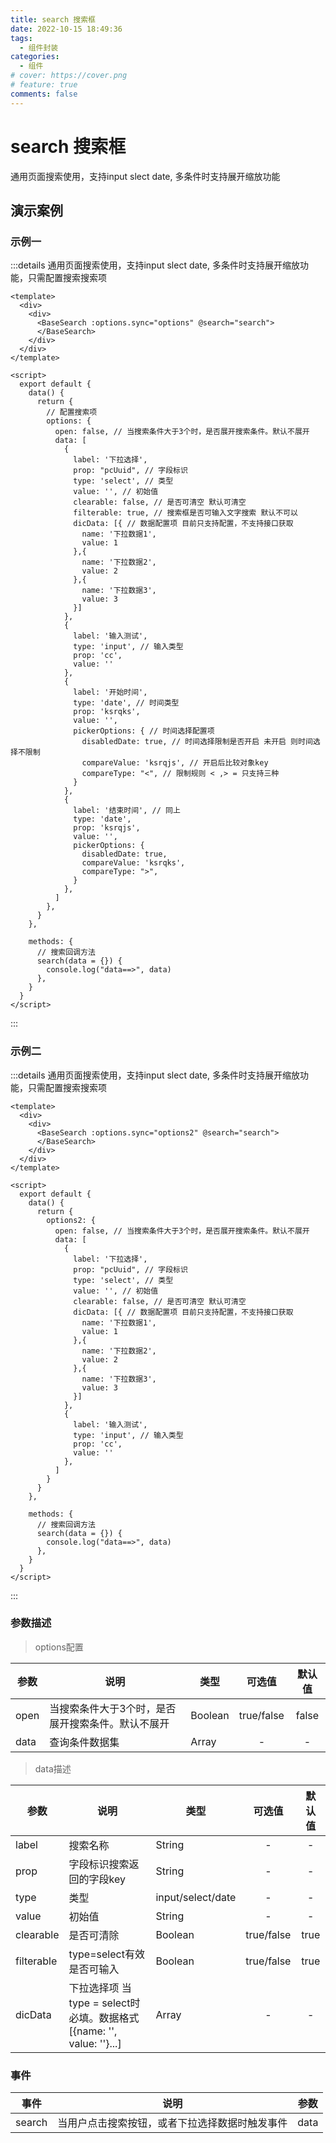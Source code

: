 ```yaml
---
title: search 搜索框
date: 2022-10-15 18:49:36
tags:
  - 组件封装
categories:
  - 组件
# cover: https://cover.png
# feature: true
comments: false
---
```

# search 搜索框

通用页面搜索使用，支持input slect date, 多条件时支持展开缩放功能

## 演示案例

### 示例一

:::details 通用页面搜索使用，支持input slect date, 多条件时支持展开缩放功能，只需配置搜索搜索项

```vue
<template>
  <div>
    <div>
      <BaseSearch :options.sync="options" @search="search">
      </BaseSearch>
    </div>
  </div>
</template>

<script>
  export default {
    data() {
      return { 
        // 配置搜索项
        options: {
          open: false, // 当搜索条件大于3个时，是否展开搜索条件。默认不展开
          data: [
            {
              label: '下拉选择',
              prop: "pcUuid", // 字段标识
              type: 'select', // 类型
              value: '', // 初始值
              clearable: false, // 是否可清空 默认可清空
              filterable: true, // 搜索框是否可输入文字搜索 默认不可以
              dicData: [{ // 数据配置项 目前只支持配置，不支持接口获取
                name: '下拉数据1',
                value: 1
              },{
                name: '下拉数据2',
                value: 2
              },{
                name: '下拉数据3',
                value: 3
              }]
            },
            {
              label: '输入测试',
              type: 'input', // 输入类型
              prop: 'cc',
              value: ''
            },
            {
              label: '开始时间',
              type: 'date', // 时间类型
              prop: 'ksrqks',
              value: '',
              pickerOptions: { // 时间选择配置项
                disabledDate: true, // 时间选择限制是否开启 未开启 则时间选择不限制
                compareValue: 'ksrqjs', // 开启后比较对象key 
                compareType: "<", // 限制规则 < ,> = 只支持三种
              }
            },
            {
              label: '结束时间', // 同上
              type: 'date',
              prop: 'ksrqjs',
              value: '',
              pickerOptions: {
                disabledDate: true,
                compareValue: 'ksrqks',
                compareType: ">",
              }
            },
          ]
        },
      }
    },

    methods: {
      // 搜索回调方法
      search(data = {}) {
        console.log("data==>", data)
      },
    }
  }
</script>
```
:::

### 示例二

:::details 通用页面搜索使用，支持input slect date, 多条件时支持展开缩放功能，只需配置搜索搜索项

```vue
<template>
  <div>
    <div>
      <BaseSearch :options.sync="options2" @search="search">
      </BaseSearch>
    </div>
  </div>
</template>

<script>
  export default {
    data() {
      return { 
        options2: {
          open: false, // 当搜索条件大于3个时，是否展开搜索条件。默认不展开
          data: [
            {
              label: '下拉选择',
              prop: "pcUuid", // 字段标识
              type: 'select', // 类型
              value: '', // 初始值
              clearable: false, // 是否可清空 默认可清空
              dicData: [{ // 数据配置项 目前只支持配置，不支持接口获取
                name: '下拉数据1',
                value: 1
              },{
                name: '下拉数据2',
                value: 2
              },{
                name: '下拉数据3',
                value: 3
              }]
            },
            {
              label: '输入测试',
              type: 'input', // 输入类型
              prop: 'cc',
              value: ''
            },
          ]
        }
      }
    },

    methods: {
      // 搜索回调方法
      search(data = {}) {
        console.log("data==>", data)
      },
    }
  }
</script>
```
:::

### 参数描述

> options配置


| 参数 |    说明 |    类型 | 可选值 | 默认值 |
| ----- | ------ | ----- | :-----: |  :---:  |
| open | 当搜索条件大于3个时，是否展开搜索条件。默认不展开 | Boolean | true/false | false |
| data | 查询条件数据集 | Array | - | - |


> data描述

| 参数 |    说明  |   类型 | 可选值 | 默认值 |
| ----- | ------ | ----- | :-----: |  :---:  |
| label | 搜索名称 | String| - | - |
| prop | 字段标识搜索返回的字段key | String | - | - |
| type | 类型 | input/select/date | - | - |
| value | 初始值 | String | - | - |
| clearable | 是否可清除 | Boolean |true/false | true |
| filterable | type=select有效 是否可输入 | Boolean |true/false | true |
| dicData | 下拉选择项 当type = select时必填。数据格式[{name: '', value: ''}...] | Array | - | - |


### 事件

| 事件 | 说明  | 参数
| --- | --- | --- |
| search | 当用户点击搜索按钮，或者下拉选择数据时触发事件 | data |